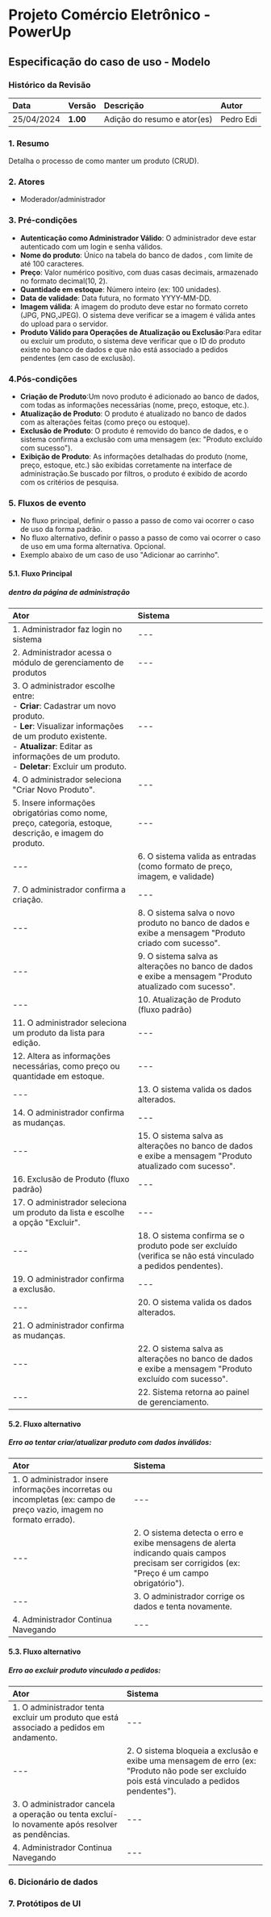 # Projeto Comércio Eletrônico - PowerUp

## Especificação do caso de uso - Modelo

### Histórico da Revisão
|  Data  | Versão | Descrição | Autor |
|:-------|:-------|:----------|:------|
| 25/04/2024 | **1.00** | Adição do resumo e ator(es) | Pedro Edi |


### 1. Resumo 
Detalha o processo de como manter um produto (CRUD).
### 2. Atores
- Moderador/administrador

### 3. Pré-condições
- **Autenticação como Administrador Válido**: O administrador deve estar autenticado com um login e senha válidos.
- **Nome do produto**: Único na tabela do banco de dados , com limite de até 100 caracteres.
- **Preço**: Valor numérico positivo, com duas casas decimais, armazenado no formato decimal(10, 2).
- **Quantidade em estoque**: Número inteiro (ex: 100 unidades).
- **Data de validade**: Data futura, no formato YYYY-MM-DD.
- **Imagem válida**: A imagem do produto deve estar no formato correto (JPG, PNG,JPEG). O sistema deve verificar se a imagem é válida antes do upload para o servidor.
- **Produto Válido para Operações de Atualização ou Exclusão**:Para editar ou excluir um produto, o sistema deve verificar que o ID do produto existe no banco de dados e que não está associado a pedidos pendentes (em caso de exclusão).


### 4.Pós-condições
- **Criação de Produto**:Um novo produto é adicionado ao banco de dados, com todas as informações necessárias (nome, preço, estoque, etc.).
- **Atualização de Produto**: O produto é atualizado no banco de dados com as alterações feitas (como preço ou estoque).
- **Exclusão de Produto**: O produto é removido do banco de dados, e o sistema confirma a exclusão com uma mensagem (ex: "Produto excluído com sucesso").
- **Exibição de Produto**: As informações detalhadas do produto (nome, preço, estoque, etc.) são exibidas corretamente na interface de administração.Se buscado por filtros, o produto é exibido de acordo com os critérios de pesquisa.


### 5. Fluxos de evento
- No fluxo principal, definir o passo a passo de como vai ocorrer o caso de uso da forma padrão.
- No fluxo alternativo, definir o passo a passo de como vai ocorrer o caso de uso em uma forma alternativa. Opcional.
- Exemplo abaixo de um caso de uso "Adicionar ao carrinho".

#### 5.1. Fluxo Principal
##### dentro da página de administração

|  Ator  | Sistema |
|:-------|:------- |
| 1. Administrador faz login no sistema | --- |
| 2. Administrador acessa o módulo de gerenciamento de produtos | --- |
| 3.  O administrador escolhe entre: <br> - **Criar**: Cadastrar um novo produto. <br> - **Ler**: Visualizar informações de um produto existente. <br> - **Atualizar**: Editar as informações de um produto. <br> -  **Deletar**: Excluir um produto. | --- |
| 4. O administrador seleciona "Criar Novo Produto". | --- |
| 5. Insere informações obrigatórias como nome, preço, categoria, estoque, descrição, e imagem do produto. | --- |
| --- | 6. O sistema valida as entradas (como formato de preço, imagem, e validade)|
| 7. O administrador confirma a criação. | --- |
| --- | 8. O sistema salva o novo produto no banco de dados e exibe a mensagem "Produto criado com sucesso". |
| --- | 9. O sistema salva as alterações no banco de dados e exibe a mensagem "Produto atualizado com sucesso".| 
| --- | 10. Atualização de Produto (fluxo padrão) |
| 11. O administrador seleciona um produto da lista para edição. | --- |
| 12.  Altera as informações necessárias, como preço ou quantidade em estoque. | --- |
| --- | 13. O sistema valida os dados alterados.|
| 14. O administrador confirma as mudanças.| --- |
| --- | 15. O sistema salva as alterações no banco de dados e exibe a mensagem "Produto atualizado com sucesso".|
|16. Exclusão de Produto (fluxo padrão) | --- |
| 17. O administrador seleciona um produto da lista e escolhe a opção "Excluir". | --- |
| --- | 18. O sistema confirma se o produto pode ser excluído (verifica se não está vinculado a pedidos pendentes). | --- | 
| 19.  O administrador confirma a exclusão. | --- |
| --- | 20. O sistema valida os dados alterados.|
| 21. O administrador confirma as mudanças.|
| --- | 22. O sistema salva as alterações no banco de dados e exibe a mensagem "Produto excluído com sucesso".|
| --- | 22. Sistema retorna ao painel de gerenciamento. |


#### 5.2. Fluxo alternativo
##### Erro ao tentar criar/atualizar produto com dados inválidos:

|  Ator  | Sistema |
|:-------|:------- |
| 1. O administrador insere informações incorretas ou incompletas (ex: campo de preço vazio, imagem no formato errado). | --- |
| --- | 2. O sistema detecta o erro e exibe mensagens de alerta indicando quais campos precisam ser corrigidos (ex: "Preço é um campo obrigatório"). |
| --- | 3. O administrador corrige os dados e tenta novamente. |
| 4. Administrador Continua Navegando | --- |

#### 5.3. Fluxo alternativo
##### Erro ao excluir produto vinculado a pedidos:

|  Ator  | Sistema |
|:-------|:------- |
| 1. O administrador tenta excluir um produto que está associado a pedidos em andamento. | --- |
| --- | 2. O sistema bloqueia a exclusão e exibe uma mensagem de erro (ex: "Produto não pode ser excluído pois está vinculado a pedidos pendentes"). |
| 3. O administrador cancela a operação ou tenta excluí-lo novamente após resolver as pendências. | --- |
| 4. Administrador Continua Navegando | --- |

### 6. Dicionário de dados

### 7. Protótipos de UI


